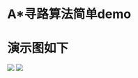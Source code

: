 # A*寻路算法简单demo
# 演示图如下

![](https://github.com/fctony/A*/tree/master/Assets/show/1.png)
![](https://github.com/fctony/A*/tree/master/Assets/show/2.png)
